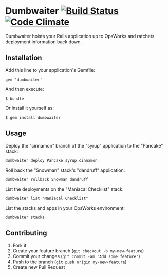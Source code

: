 Dumbwaiter [![Build Status](https://travis-ci.org/minifast/dumbwaiter.png)](https://travis-ci.org/minifast/dumbwaiter) [![Code Climate](https://codeclimate.com/github/minifast/dumbwaiter.png)](https://codeclimate.com/github/minifast/dumbwaiter)
==========

Dumbwaiter hoists your Rails application up to OpsWorks and ratchets deployment
information back down.


Installation
------------

Add this line to your application's Gemfile:

    gem 'dumbwaiter'

And then execute:

    $ bundle

Or install it yourself as:

    $ gem install dumbwaiter


Usage
-----

Deploy the "cinnamon" branch of the "syrup" application to the "Pancake" stack:

  `dumbwaiter deploy Pancake syrup cinnamon`

Roll back the "Snowman" stack's "dandruff" application:

  `dumbwaiter rollback Snowman dandruff`

List the deployments on the "Maniacal Checklist" stack:

  `dumbwaiter list "Maniacal Checklist"`

List the stacks and apps in your OpsWorks environment:

  `dumbwaiter stacks`


Contributing
------------

1. Fork it
2. Create your feature branch (`git checkout -b my-new-feature`)
3. Commit your changes (`git commit -am 'Add some feature'`)
4. Push to the branch (`git push origin my-new-feature`)
5. Create new Pull Request
